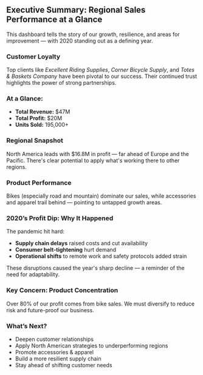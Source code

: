 ## Executive Summary: Regional Sales Performance at a Glance

This dashboard tells the story of our growth, resilience, and areas for improvement — with 2020 standing out as a defining year.

### Customer Loyalty
Top clients like *Excellent Riding Supplies*, *Corner Bicycle Supply*, and *Totes & Baskets Company* have been pivotal to our success. Their continued trust highlights the power of strong partnerships.

### At a Glance:
- **Total Revenue:** $47M  
- **Total Profit:** $20M  
- **Units Sold:** 195,000+

### Regional Snapshot
North America leads with $16.8M in profit — far ahead of Europe and the Pacific. There's clear potential to apply what's working there to other regions.

### Product Performance
Bikes (especially road and mountain) dominate our sales, while accessories and apparel trail behind — pointing to untapped growth areas.

### 2020’s Profit Dip: Why It Happened
The pandemic hit hard:
- **Supply chain delays** raised costs and cut availability  
- **Consumer belt-tightening** hurt demand  
- **Operational shifts** to remote work and safety protocols added strain  

These disruptions caused the year's sharp decline — a reminder of the need for adaptability.

### Key Concern: Product Concentration
Over 80% of our profit comes from bike sales. We must diversify to reduce risk and future-proof our business.

### What’s Next?
- Deepen customer relationships  
- Apply North American strategies to underperforming regions  
- Promote accessories & apparel  
- Build a more resilient supply chain  
- Stay ahead of shifting customer needs
